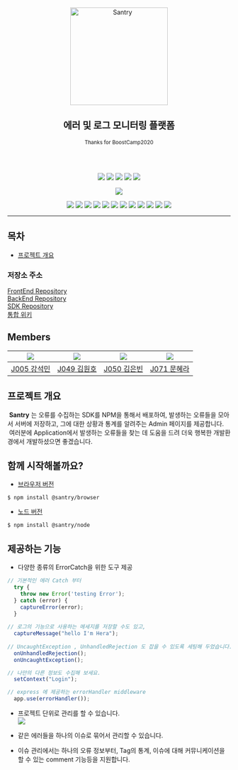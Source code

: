 <div align="center">
	<br>
	<br>
	<img height="220" src="media/santry-1.png" alt="Santry">
	<h2 align="center">에러 및 로그 모니터링 플랫폼
	</h2>
	<p align="center"><sup>Thanks for BoostCamp2020</sup></p>
	<br>
	<br>

<!--레포 정보-->
![](https://img.shields.io/github/commit-activity/w/boostcamp-2020/Project11-A-Web-FE-Performance-Monitoring-SDK)
![](https://img.shields.io/github/repo-size/boostcamp-2020/Project11-A-Web-FE-Performance-Monitoring-SDK)
![](https://img.shields.io/github/languages/code-size/boostcamp-2020/Project11-A-Web-FE-Performance-Monitoring-SDK)
![](https://img.shields.io/github/issues/boostcamp-2020/Project11-A-Web-FE-Performance-Monitoring-SDK)
![](https://img.shields.io/github/last-commit/boostcamp-2020/Project11-A-Web-FE-Performance-Monitoring-SDK)

![](https://i.imgur.com/j94i246.png)

<!--기술 스택-->
![](https://img.shields.io/badge/TypeScript-v4.1.2-%23007ACC?logo=TypeScript) 
![](https://img.shields.io/badge/React-v17.0.1-%2361DAFB?logo=React) 
![](https://img.shields.io/badge/Swagger-v0.7.5-%2385EA2D?logo=Swagger)
![](https://img.shields.io/badge/MongoDB-v3.6.3-%2347A248?logo=MongoDB)
![](https://img.shields.io/badge/NPM-v6.14.9-%23CB3837?logo=NPM)
![](https://img.shields.io/badge/JWT-v8.5.1-%23000000?logo=JSON-Web-Tokens)
![](https://img.shields.io/badge/Webpack-v5.8.0-%238DD6F9?logo=webpack)
![](https://img.shields.io/badge/Babel-v7.12.9-%23F9DC3E?logo=Babel)
![](https://img.shields.io/badge/NCP-Server-7ed161?logo=NativeScript)
![](https://img.shields.io/badge/ESLint-v7.14.0-%234B32C3?logo=ESLint)
![](https://img.shields.io/badge/Prettier-v2.2.1-%23F7B93E?logo=Prettier)
![](https://img.shields.io/badge/VSCode-v1.51.1-%23007ACC?logo=Visual-studio-code)

</div>

---

## 목차

- [프로젝트 개요](#프로젝트)

### 저장소 주소
[FrontEnd Repository](https://github.com/boostcamp-2020/Project11-A-Web-FE-Performance-Monitoring-admin)<br>
[BackEnd Repository](https://github.com/boostcamp-2020/Project11-A-Web-FE-Performance-Monitoring-server)<br>
[SDK Repository](https://github.com/boostcamp-2020/Project11-A-Web-FE-Performance-Monitoring-SDK)<br>
[통합 위키](https://github.com/boostcamp-2020/Project11-A-Web-FE-Performance-Monitoring-SDK/wiki)<br>

## Members
|[![](https://github.com/kangsukmin.png)](https://github.com/kangsukmin)|[![](https://github.com/gitdog01.png)](https://github.com/gitdog01)|[![](https://github.com/Eunbin-Kim.png)](https://github.com/Eunbin-Kim)|[![](https://github.com/maong0927.png)](https://github.com/maong0927)|
:---:|:---:|:---:|:---:
|[J005 강석민](https://github.com/kangsukmin)|[J049 김원호](https://github.com/gitdog01)|[J050 김은빈](https://github.com/Eunbin-Kim)|[J071 문혜라](https://github.com/maong0927)|


## 프로젝트 개요

&nbsp;**Santry** 는 오류를 수집하는 SDK를 NPM을 통해서 배포하여, 발생하는 오류들을 모아서 서버에 저장하고, 그에 대한 상황과 통계를 알려주는 Admin 페이지를 제공합니다. 
&nbsp;여러분에 Application에서 발생하는 오류들을 찾는 데 도움을 드려 더욱 행복한 개발환경에서 개발하셨으면 좋겠습니다.
 
## 함께 시작해볼까요?
- [브라우저 버전](https://www.npmjs.com/package/@santry/browser)
```
$ npm install @santry/browser
```
- [노드 버전](https://www.npmjs.com/package/@santry/browser) 
```
$ npm install @santry/node
```

## 제공하는 기능

- 다양한 종류의 ErrorCatch을 위한 도구 제공
```jsx
// 기본적인 에러 Catch 부터
  try {
    throw new Error('testing Error');
  } catch (error) {
    captureError(error);
  }
  
// 로그의 기능으로 사용하는 메세지를 저장할 수도 있고,
  captureMessage("hello I'm Hera");
  
// UncaughtException , UnhandledRejection 도 잡을 수 있도록 세팅해 두었습니다.
  onUnhandledRejection();
  onUncaughtException();

// 나만의 다른 정보도 수집해 보세요.
  setContext("Login");

// express 에 제공하는 errorHandler middleware
  app.use(errorHandler());


```

- 프로젝트 단위로 관리를 할 수 있습니다.<br>
![](https://i.imgur.com/76x1vlR.jpg)

- 같은 에러들을 하나의 이슈로 묶어서 관리할 수 있습니다.

- 이슈 관리에서는 하나의 오류 정보부터, Tag의 통계, 이슈에 대해 커뮤니케이션을 할 수 있는 comment 기능등을 지원합니다.
 


